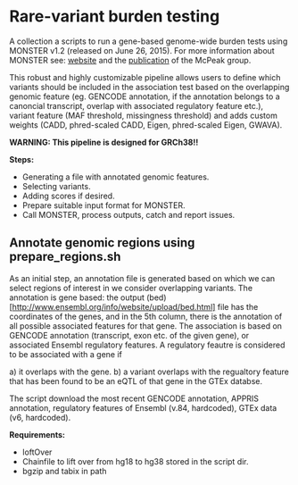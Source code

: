 # Rare-variant burden testing

A collection a scripts to run a gene-based genome-wide burden tests using MONSTER v1.2 (released on June 26, 2015). For more information about MONSTER see: [website](http://www.stat.uchicago.edu/~mcpeek/software/MONSTER/) and the [publication](http://onlinelibrary.wiley.com/doi/10.1002/gepi.21775/abstract) of the McPeak group. 


This robust and highly customizable pipeline allows users to define which variants should be included in the association test based on the overlapping genomic feature (eg. GENCODE annotation, if the annotation belongs to a canoncial transcript, overlap with associated regulatory feature etc.), variant feature (MAF threshold, missingness threshold) and adds custom weights (CADD, phred-scaled CADD, Eigen, phred-scaled Eigen, GWAVA).

**WARNING: This pipeline is designed for GRCh38!!** 

__Steps:__

* Generating a file with annotated genomic features.
* Selecting variants.
* Adding scores if desired.
* Prepare suitable input format for MONSTER.
* Call MONSTER, process outputs, catch and report issues.

## Annotate genomic regions using **prepare_regions.sh**


As an initial step, an annotation file is generated based on which we can select regions of interest in we consider overlapping variants. The annotation is gene based: the output (bed)[http://www.ensembl.org/info/website/upload/bed.html] file has the coordinates of the genes, and in the 5th column, there is the annotation of all possible associated features for that gene. The association is based on GENCODE annotation (transcript, exon etc. of the given gene), or associated Ensembl regulatory features. A regulatory feautre is considered to be associated with a gene if

a) it overlaps with the gene.
b) a variant overlaps with the regualtory feature that has been found to be an eQTL of that gene in the GTEx databse.



The script download the most recent GENCODE annotation, APPRIS annotation, regulatory features of Ensembl (v.84, hardcoded), GTEx data (v6, hardcoded). 


**Requirements:**

* loftOver
* Chainfile to lift over from hg18 to hg38 stored in the script dir.
* bgzip and tabix in path



